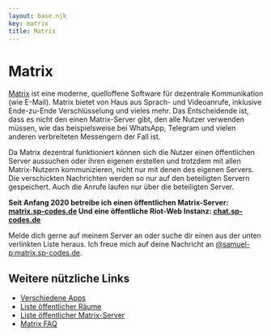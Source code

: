 ```yaml
---
layout: base.njk
key: matrix
title: Matrix
---
```

# Matrix

[Matrix](https://matrix.org) ist eine moderne, quelloffene Software für dezentrale Kommunikation (wie E-Mail). Matrix bietet von Haus aus Sprach- und Videoanrufe, inklusive Ende-zu-Ende Verschlüsselung und vieles mehr. Das Entscheidende ist, dass es nicht den einen Matrix-Server gibt, den alle Nutzer verwenden müssen, wie das beispielsweise bei WhatsApp, Telegram und vielen anderen verbreiteten Messengern der Fall ist.

Da Matrix dezentral funktioniert können sich die Nutzer einen öffentlichen Server aussuchen oder ihren eigenen erstellen und trotzdem mit allen Matrix-Nutzern kommunizieren, nicht nur mit denen des eigenen Servers. Die verschickten Nachrichten werden so nur auf den beteiligten Servern gespeichert. Auch die Anrufe laufen nur über die beteiligten Server.

__Seit Anfang 2020 betreibe ich einen öffentlichen Matrix-Server: [matrix.sp-codes.de](https://matrix.sp-codes.de/) Und eine öffentliche Riot-Web Instanz: [chat.sp-codes.de](https://chat.sp-codes.de/)__

Melde dich gerne auf meinem Server an oder suche dir einen aus der unten verlinkten Liste heraus. Ich freue mich auf deine Nachricht an [@samuel-p:matrix.sp-codes.de](https://matrix.to/#/@samuel-p:matrix.sp-codes.de).

## Weitere nützliche Links

* [Verschiedene Apps](https://matrix.org/clients)
* [Liste öffentlicher Räume](https://view.matrix.org/)
* [Liste öffentlicher Matrix-Server](https://www.hello-matrix.net/public_servers.php)
* [Matrix FAQ](https://matrix.org/faq/)
